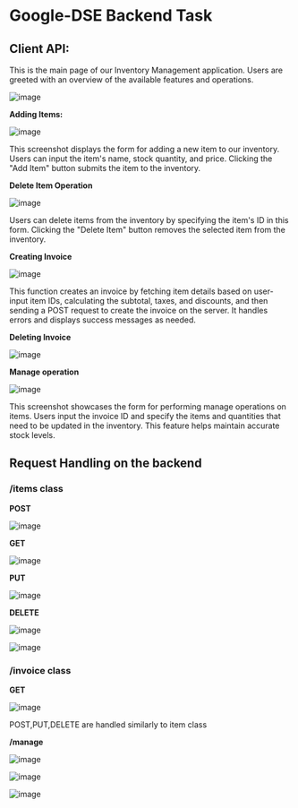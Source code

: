 # Google-DSE Backend Task

## Client API:
This is the main page of our Inventory Management application. Users are greeted with an overview of the available features and operations.


![image](https://github.com/pratyush103/Google-DSE-Task/assets/82302954/11c351c5-0dd9-4df7-84cd-9b929ff05dc1)

**Adding Items:**
 
![image](https://github.com/pratyush103/Google-DSE-Task/assets/82302954/b08152e7-2a7f-49ba-8ca6-8576c57fd23c)

This screenshot displays the form for adding a new item to our inventory. Users can input the item's name, stock quantity, and price. Clicking the "Add Item" button submits the item to the inventory.

**Delete Item Operation**

 ![image](https://github.com/pratyush103/Google-DSE-Task/assets/82302954/0d38255a-3da1-4466-a895-f176393d70a2)

Users can delete items from the inventory by specifying the item's ID in this form. Clicking the "Delete Item" button removes the selected item from the inventory.


**Creating Invoice**

 ![image](https://github.com/pratyush103/Google-DSE-Task/assets/82302954/faba5566-bc8e-47ed-b3c2-b681a664697e)

This function creates an invoice by fetching item details based on user-input item IDs, calculating the subtotal, taxes, and discounts, and then sending a POST request to create the invoice on the server. It handles errors and displays success messages as needed.


**Deleting Invoice**

![image](https://github.com/pratyush103/Google-DSE-Task/assets/82302954/1e5c9dd7-788e-4e5e-af0e-41c7e339b64f)

 
**Manage operation**

![image](https://github.com/pratyush103/Google-DSE-Task/assets/82302954/25a4aad8-97e3-44ee-a89f-a35c5a5e42d1)

This screenshot showcases the form for performing manage operations on items. Users input the invoice ID and specify the items and quantities that need to be updated in the inventory. This feature helps maintain accurate stock levels.

 
## Request Handling on the backend

### /items class

**POST**

![image](https://github.com/pratyush103/Google-DSE-Task/assets/82302954/6f6e978f-48c4-4f7a-86c6-d553c0a3478d)

 
 
**GET**

![image](https://github.com/pratyush103/Google-DSE-Task/assets/82302954/bd2bcf24-1d6b-4e31-80b1-afa7388cc0d1)

**PUT**

 ![image](https://github.com/pratyush103/Google-DSE-Task/assets/82302954/617093c1-9c60-4d12-8a22-07af23bb1c7f)

**DELETE**

 ![image](https://github.com/pratyush103/Google-DSE-Task/assets/82302954/40864c1d-90a3-43a5-9872-fb056ac8a3b7)
 
 ![image](https://github.com/pratyush103/Google-DSE-Task/assets/82302954/43901372-edda-4d48-a172-406a44adc922)

 

### /invoice class

**GET**

![image](https://github.com/pratyush103/Google-DSE-Task/assets/82302954/0640880c-23e0-44ee-814b-6bf22a04a776)

POST,PUT,DELETE are handled similarly to item class
 

**/manage**

 ![image](https://github.com/pratyush103/Google-DSE-Task/assets/82302954/63e06a8c-39a2-4479-9141-5d188e1bb3e1)

 ![image](https://github.com/pratyush103/Google-DSE-Task/assets/82302954/e08df2c2-a249-4993-95a9-3303fd909a2a)

 ![image](https://github.com/pratyush103/Google-DSE-Task/assets/82302954/b935cd07-e104-44a2-b488-799c5cfffa19)



 
 
